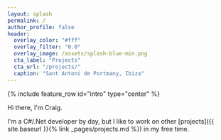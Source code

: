 ```yaml
---
layout: splash
permalink: /
author_profile: false
header:
  overlay_color: "#fff"
  overlay_filter: "0.0"
  overlay_image: /assets/splash-blue-min.png
  cta_label: "Projects"
  cta_url: "/projects/"
  caption: "Sant Antoni de Portmany, Ibiza"
---
```


{% include feature_row id="intro" type="center" %}

Hi there, I'm Craig.

I'm a C#/.Net developer by day, but I like to work on other [projects]({{ site.baseurl }}{% link _pages/projects.md %}) in my free time. 